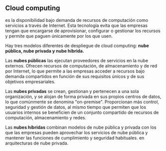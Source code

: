 ## Cloud computing 
es la disponibilidad bajo demanda de recursos de computación como servicios a través de Internet. Esta tecnología evita que las empresas tengan que encargarse de aprovisionar, configurar o gestionar los recursos
y permite que paguen únicamente por los que usen.

Hay tres modelos diferentes de despliegue de cloud computing: **nube pública, nube privada y nube híbrida.** 

Las **nubes públicas** las ejecutan proveedores de servicios en la nube externos. Ofrecen recursos de computación, de almacenamiento y de red por Internet, 
lo que permite a las empresas acceder a recursos bajo demanda compartidos en función de sus requisitos únicos y de sus objetivos empresariales.

Las **nubes privadas** se crean, gestionan y pertenecen a una sola organización, y se alojan de forma privada en sus propios centros de datos,
lo que comúnmente se denomina "on-premise". Proporcionan más control, seguridad y gestión de datos, al mismo tiempo que permiten que los usuarios internos se beneficien de un conjunto compartido de recursos de computación, almacenamiento y redes.

Las **nubes híbridas** combinan modelos de nube pública y privada con los que las empresas pueden aprovechar los servicios de nube pública 
y mantener las funciones de cumplimiento y seguridad habituales. en arquitecturas de nube privada.
